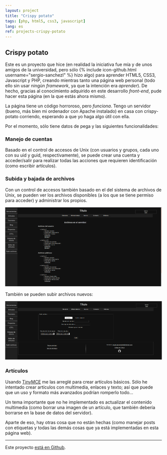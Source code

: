 ```yaml
---
layout: project
title: "Crispy potato"
tags: [php, html5, css3, javascript]
lang: es
ref: projects-crispy-potato
---
```


## Crispy potato

Este es un proyecto que hice (en realidad la iniciativa fue mía y de unos amigos de la
universidad, pero sólo {% include icon-github.html username="sergio-sanchezl" %} hizo
algo) para aprender HTML5, CSS3, Javascript y PHP, creando mientras tanto una página
web personal (todo ello sin usar ningún _framework_, ya que la intención era _aprender_).
De hecho, gracias al conocimiento adquirido en este desarrollo _front-end_, pude hacer
esta página (en la que estás ahora mismo).


La página tiene un código horroroso, pero _funciona_. Tengo un servidor (bueno, más bien
mi ordenador con Apache instalado) en casa con crispy-potato corriendo, esperando a que
yo haga algo útil con ella.


Por el momento, sólo tiene datos de pega y las siguientes funcionalidades:

### Manejo de cuentas

Basado en el control de accesos de Unix (con usuarios y grupos, cada uno con su uid y
guid, respectivamente), se puede crear una cuenta y acceder/salir para realizar todas
las acciones que requieren identificación (como escribir artículos).

### Subida y bajada de archivos

Con un control de accesos también basado en el del sistema de archivos de Unix, se pueden
ver los archivos disponibles (a los que se tiene permiso para acceder) y administrar los
propios.

![file downloading](/assets/projects/images/crispy-potato_Files-download.png
"Files downloading page")

También se pueden subir archivos nuevos:

![file uploading](/assets/projects/images/crispy-potato_Files-upload.png
"Uploading page")


### Artículos

Usando [TinyMCE](https://www.tinymce.com/) me las arreglé para crear artículos básicos.
Sólo he intentado crear artículos con multimedia, enlaces y texto; así que puede que
un uso y formato más avanzados podrían romperlo todo...

Un tema importante que no he implementado es actualizar el contenido multimedia (como
borrar una imagen de un artículo, que también debería borrarse en la base de datos del
servidor).

Aparte de eso, hay otras cosa que no están hechas (como manejar posts con etiquetas y
todas las demás cosas que ya está implementadas en esta página web).

----

Este proyecto [está en Github](https://github.com/Foo-Manroot/Crispy-potato).
